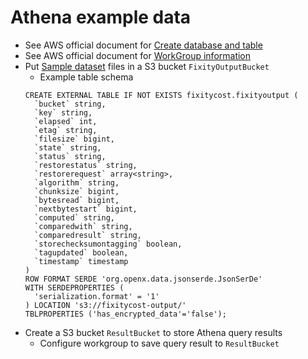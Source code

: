 # Athena example data
* See AWS official document for [Create database and table](https://docs.aws.amazon.com/athena/latest/ug/work-with-data.html)
* See AWS official document for [WorkGroup information](https://docs.aws.amazon.com/athena/latest/ug/workgroups-create-update-delete.html)
* Put [Sample dataset](dataset/) files in a S3 bucket ```FixityOutputBucket```
	* Example table schema
	```
	CREATE EXTERNAL TABLE IF NOT EXISTS fixitycost.fixityoutput (
	  `bucket` string,
	  `key` string,
	  `elapsed` int,
	  `etag` string,
	  `filesize` bigint,
	  `state` string,
	  `status` string,
	  `restorestatus` string,
	  `restorerequest` array<string>,
	  `algorithm` string,
	  `chunksize` bigint,
	  `bytesread` bigint,
	  `nextbytestart` bigint,
	  `computed` string,
	  `comparedwith` string,
	  `comparedresult` string,
	  `storechecksumontagging` boolean,
	  `tagupdated` boolean,
	  `timestamp` timestamp
	)
	ROW FORMAT SERDE 'org.openx.data.jsonserde.JsonSerDe'
	WITH SERDEPROPERTIES (
	  'serialization.format' = '1'
	) LOCATION 's3://fixitycost-output/'
	TBLPROPERTIES ('has_encrypted_data'='false');
	```
* Create a S3 bucket ```ResultBucket```  to store Athena query results
	* Configure workgroup to save query result to ```ResultBucket```
